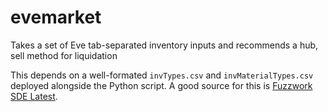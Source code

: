 # evemarket
Takes a set of Eve tab-separated inventory inputs and recommends a hub, sell method for liquidation

This depends on a well-formated `invTypes.csv` and `invMaterialTypes.csv`
deployed alongside the Python script. A good source for this is
[Fuzzwork SDE Latest](https://www.fuzzwork.co.uk/dump/latest/).
